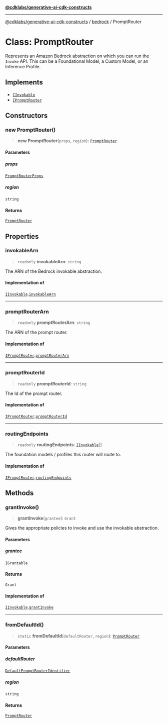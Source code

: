 [**@cdklabs/generative-ai-cdk-constructs**](../../../README.md)

***

[@cdklabs/generative-ai-cdk-constructs](../../../README.md) / [bedrock](../README.md) / PromptRouter

# Class: PromptRouter

Represents an Amazon Bedrock abstraction on which you can
run the `Invoke` API. This can be a Foundational Model,
a Custom Model, or an Inference Profile.

## Implements

- [`IInvokable`](../interfaces/IInvokable.md)
- [`IPromptRouter`](../interfaces/IPromptRouter.md)

## Constructors

### new PromptRouter()

> **new PromptRouter**(`props`, `region`): [`PromptRouter`](PromptRouter.md)

#### Parameters

##### props

[`PromptRouterProps`](../interfaces/PromptRouterProps.md)

##### region

`string`

#### Returns

[`PromptRouter`](PromptRouter.md)

## Properties

### invokableArn

> `readonly` **invokableArn**: `string`

The ARN of the Bedrock invokable abstraction.

#### Implementation of

[`IInvokable`](../interfaces/IInvokable.md).[`invokableArn`](../interfaces/IInvokable.md#invokablearn)

***

### promptRouterArn

> `readonly` **promptRouterArn**: `string`

The ARN of the prompt router.

#### Implementation of

[`IPromptRouter`](../interfaces/IPromptRouter.md).[`promptRouterArn`](../interfaces/IPromptRouter.md#promptrouterarn)

***

### promptRouterId

> `readonly` **promptRouterId**: `string`

The Id of the prompt router.

#### Implementation of

[`IPromptRouter`](../interfaces/IPromptRouter.md).[`promptRouterId`](../interfaces/IPromptRouter.md#promptrouterid)

***

### routingEndpoints

> `readonly` **routingEndpoints**: [`IInvokable`](../interfaces/IInvokable.md)[]

The foundation models / profiles this router will route to.

#### Implementation of

[`IPromptRouter`](../interfaces/IPromptRouter.md).[`routingEndpoints`](../interfaces/IPromptRouter.md#routingendpoints)

## Methods

### grantInvoke()

> **grantInvoke**(`grantee`): `Grant`

Gives the appropriate policies to invoke and use the invokable abstraction.

#### Parameters

##### grantee

`IGrantable`

#### Returns

`Grant`

#### Implementation of

[`IInvokable`](../interfaces/IInvokable.md).[`grantInvoke`](../interfaces/IInvokable.md#grantinvoke)

***

### fromDefaultId()

> `static` **fromDefaultId**(`defaultRouter`, `region`): [`PromptRouter`](PromptRouter.md)

#### Parameters

##### defaultRouter

[`DefaultPromptRouterIdentifier`](DefaultPromptRouterIdentifier.md)

##### region

`string`

#### Returns

[`PromptRouter`](PromptRouter.md)
